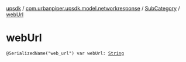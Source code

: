 [upsdk](../../index.md) / [com.urbanpiper.upsdk.model.networkresponse](../index.md) / [SubCategory](index.md) / [webUrl](./web-url.md)

# webUrl

`@SerializedName("web_url") var webUrl: `[`String`](https://kotlinlang.org/api/latest/jvm/stdlib/kotlin/-string/index.html)